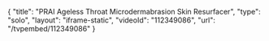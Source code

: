 {
    "title": "PRAI Ageless Throat Microdermabrasion Skin Resurfacer",
    "type": "solo",
    "layout": "iframe-static",
    "videoId": "112349086",
    "url": "\/tvpembed\/112349086"
}
